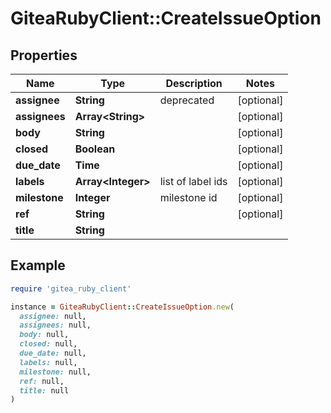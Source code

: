 # GiteaRubyClient::CreateIssueOption

## Properties

| Name | Type | Description | Notes |
| ---- | ---- | ----------- | ----- |
| **assignee** | **String** | deprecated | [optional] |
| **assignees** | **Array&lt;String&gt;** |  | [optional] |
| **body** | **String** |  | [optional] |
| **closed** | **Boolean** |  | [optional] |
| **due_date** | **Time** |  | [optional] |
| **labels** | **Array&lt;Integer&gt;** | list of label ids | [optional] |
| **milestone** | **Integer** | milestone id | [optional] |
| **ref** | **String** |  | [optional] |
| **title** | **String** |  |  |

## Example

```ruby
require 'gitea_ruby_client'

instance = GiteaRubyClient::CreateIssueOption.new(
  assignee: null,
  assignees: null,
  body: null,
  closed: null,
  due_date: null,
  labels: null,
  milestone: null,
  ref: null,
  title: null
)
```

